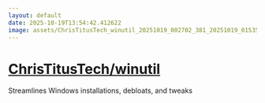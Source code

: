 ```yaml
---
layout: default
date: 2025-10-19T13:54:42.412622
image: assets/ChrisTitusTech_winutil_20251019_002702_381_20251019_015356--20251019T035357115--cropped.png
---
```


# [ChrisTitusTech/winutil](https://github.com/ChrisTitusTech/winutil/)

Streamlines Windows installations, debloats, and tweaks
